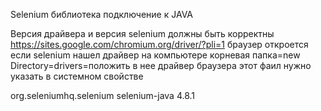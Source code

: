Selenium библиотека подключение к JAVA

Версия драйвера и версия selenium должны быть корректны
https://sites.google.com/chromium.org/driver/?pli=1
браузер откроется если 
selenium нашел драйвер на компьютере
корневая папка=new Directory=drivers=положить в нее драйвер браузера
этот фаил нужно указать в системном свойстве 


<dependency>
<groupId>org.seleniumhq.selenium</groupId>
<artifactId>selenium-java</artifactId>
<version>4.8.1</version>
</dependency>
       
